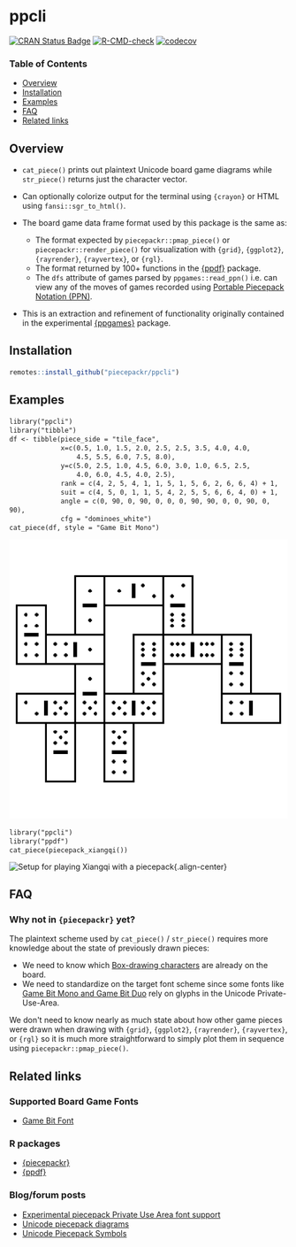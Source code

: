 # ppcli

[![CRAN Status Badge](https://www.r-pkg.org/badges/version/ppcli)](https://cran.r-project.org/package=ppcli)
[![R-CMD-check](https://github.com/piecepackr/ppcli/workflows/R-CMD-check/badge.svg)](https://github.com/piecepackr/ppcli/actions)
[![codecov](https://codecov.io/github/piecepackr/ppcli/branch/main/graph/badge.svg)](https://app.codecov.io/github/piecepackr/ppcli)

### Table of Contents

* [Overview](#overview)
* [Installation](#installation)
* [Examples](#examples)
* [FAQ](#faq)
* [Related links](#links)

## <a name="overview">Overview</a>

* `cat_piece()` prints out plaintext Unicode board game diagrams while `str_piece()` returns just the character vector.
* Can optionally colorize output for the terminal using `{crayon}` or HTML using `fansi::sgr_to_html()`.
* The board game data frame format used by this package is the same as:

  + The format expected by `piecepackr::pmap_piece()` or `piecepackr::render_piece()` for visualization
    with `{grid}`, `{ggplot2}`, `{rayrender}`, `{rayvertex}`, or `{rgl}`.
  + The format returned by 100+ functions in the [{ppdf}](https://www.github.com/piecepackr/ppdf) package.
  + The `dfs` attribute of games parsed by `ppgames::read_ppn()` i.e. can view any of the moves of games recorded using [Portable Piecepack Notation (PPN)](https://trevorldavis.com/piecepackr/portable-piecepack-notation.html).

* This is an extraction and refinement of functionality originally contained in the experimental [{ppgames}](https://www.github.com/piecepackr/ppgames) package.

## <a name="installation">Installation</a>


```r
remotes::install_github("piecepackr/ppcli")
```

## <a name="examples">Examples</a>

``` {.r}
library("ppcli")
library("tibble")
df <- tibble(piece_side = "tile_face",
             x=c(0.5, 1.0, 1.5, 2.0, 2.5, 2.5, 3.5, 4.0, 4.0,
                 4.5, 5.5, 6.0, 7.5, 8.0),
             y=c(5.0, 2.5, 1.0, 4.5, 6.0, 3.0, 1.0, 6.5, 2.5,
                 4.0, 6.0, 4.5, 4.0, 2.5),
             rank = c(4, 2, 5, 4, 1, 1, 5, 1, 5, 6, 2, 6, 6, 4) + 1,
             suit = c(4, 5, 0, 1, 1, 5, 4, 2, 5, 5, 6, 6, 4, 0) + 1,
             angle = c(0, 90, 0, 90, 0, 0, 0, 90, 90, 0, 0, 90, 0, 90),
             cfg = "dominoes_white")
cat_piece(df, style = "Game Bit Mono")
```

![Dominoes diagram](https://github.com/trevorld/game-bit-font/blob/main/png/dominoes_mono.png?raw=true)


``` {.r}
library("ppcli")
library("ppdf")
cat_piece(piecepack_xiangqi())
```

![Setup for playing Xiangqi with a piecepack](https://trevorldavis.com/share/piecepack/unicode_xiangqi.png){.align-center}

## <a name="faq">FAQ</a>

### Why not in `{piecepackr}` yet?

The plaintext scheme used by `cat_piece()` / `str_piece()` requires more knowledge about the state of previously drawn pieces:

  + We need to know which [Box-drawing characters](https://en.wikipedia.org/wiki/Box-drawing_character) are already on the board.
  + We need to standardize on the target font scheme since some fonts like [Game Bit Mono and Game Bit Duo](https://github.com/trevorld/game-bit-font) rely on glyphs in the Unicode Private-Use-Area.

We don't need to know nearly as much state about how other game pieces were drawn when drawing with `{grid}`, `{ggplot2}`, `{rayrender}`, `{rayvertex}`, or `{rgl}` so it is much more straightforward to simply plot them in sequence using `piecepackr::pmap_piece()`.

## <a name="links">Related links</a>

### Supported Board Game Fonts

* [Game Bit Font](https://github.com/trevorld/game-bit-font)

### R packages

* [{piecepackr}](https://github.com/piecepackr/piecepackr)
* [{ppdf}](https://github.com/piecepackr/ppdf)

### Blog/forum posts

* [Experimental piecepack Private Use Area font support](https://boardgamegeek.com/thread/2744191/experimental-piecepack-private-use-area-font-suppo)
* [Unicode piecepack diagrams](https://trevorldavis.com/piecepackr/unicode-piecepack-diagrams.html)
* [Unicode Piecepack Symbols](https://trevorldavis.com/piecepackr/unicode-piecepack-symbols.html)
